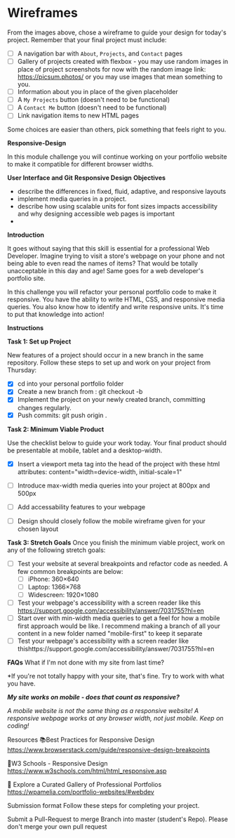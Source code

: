 # Wireframes

From the images above, chose a wireframe to guide your design for today's project. Remember that your final project must include:

- [ ]  A navigation bar with `About`, `Projects`, and `Contact` pages
- [ ]  Gallery of projects created with flexbox - you may use random images in place of project screenshots for now with the random image link: https://picsum.photos/ or you may use images that mean something to you.
- [ ]  Information about you in place of the given placeholder
- [ ]  A `My Projects` button (doesn't need to be functional)
- [ ]  A `Contact Me` button (doesn't need to be functional)
- [ ]  Link navigation items to new HTML pages

Some choices are easier than others, pick something that feels right to you. 

<!-- new stuff  -->
**Responsive-Design**

In this module challenge you will continue working on your portfolio website to make it compatible for different browser widths.

**User Interface and Git**
**Responsive Design**
**Objectives**
- describe the differences in fixed, fluid, adaptive, and responsive layouts
- implement media queries in a project.
- describe how using scalable units for font sizes impacts accessibility and why designing accessible web pages is important
- 
**Introduction**

It goes without saying that this skill is essential for a professional Web Developer. Imagine trying to visit a store's webpage on your phone and not being able to even read the names of items? That would be totally unacceptable in this day and age! Same goes for a web developer's portfolio site.

In this challenge you will refactor your personal portfolio code to make it responsive. You have the ability to write HTML, CSS, and responsive media queries. You also know how to identify and write responsive units. It's time to put that knowledge into action!

**Instructions**

**Task 1: Set up Project**

New features of a project should occur in a new branch in the same repository. Follow these steps to set up and work on your project from Thursday:

 - [x] cd into your personal portfolio folder
 - [x] Create a new branch from <firstName-lastName>:
git checkout -b <firstName-lastName-day2>
 - [x] Implement the project on your newly created <firstName-lastName-day2> branch, committing changes regularly.
 - [x] Push commits: git push origin <firstName-lastName-day2>.

**Task 2: Minimum Viable Product**

Use the checklist below to guide your work today. Your final product should be presentable at mobile, tablet and a desktop-width.

- [x]  Insert a viewport meta tag into the head of the project with these html attributes: content="width=device-width, initial-scale=1"
- [ ]   Introduce max-width media queries into your project at 800px and 500px
 
 - [ ] Add accessability features to your webpage
 - [ ] Design should closely follow the mobile wireframe given for your chosen layout

**Task 3: Stretch Goals**
Once you finish the minimum viable project, work on any of the following stretch goals:

 - [ ] Test your website at several breakpoints and refactor code as needed. A few common breakpoints are below:
   - [ ] iPhone: 360×640
   - [ ] Laptop: 1366×768
   - [ ] Widescreen: 1920×1080
- [ ]  Test your webpage's accessibility with a screen reader like this https://support.google.com/accessibility/answer/7031755?hl=en
 - [ ] Start over with min-width media queries to get a feel for how a mobile first approach would be like. I recommend making a branch of all your content in a new folder named "mobile-first" to keep it separate
 - [ ] Test your webpage's accessibility with a screen reader like thishttps://support.google.com/accessibility/answer/7031755?hl=en

**FAQs**
What if I'm not done with my site from last time?

*If you're not totally happy with your site, that's fine. Try to work with what you have.

***My site works on mobile - does that count as responsive?***

*A mobile website is not the same thing as a responsive website! A responsive webpage works at any browser width, not just mobile. Keep on coding!*

Resources
📚Best Practices for Responsive Design <https://www.browserstack.com/guide/responsive-design-breakpoints>

🤝W3 Schools - Responsive Design
https://www.w3schools.com/html/html_responsive.asp

👀 Explore a Curated Gallery of Professional Portfolios
https://wpamelia.com/portfolio-websites/#webdev

Submission format
Follow these steps for completing your project.

 Submit a Pull-Request to merge Branch into master (student's Repo). Please don't merge your own pull request